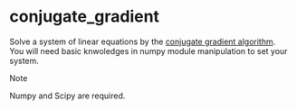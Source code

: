 # conjugate_gradient
Solve a system of linear equations by the [conjugate gradient algorithm](https://en.wikipedia.org/wiki/Conjugate_gradient_method). <br>
You will need basic knwoledges in numpy module manipulation to set your system.

> [!NOTE]
> Numpy and Scipy are required.
